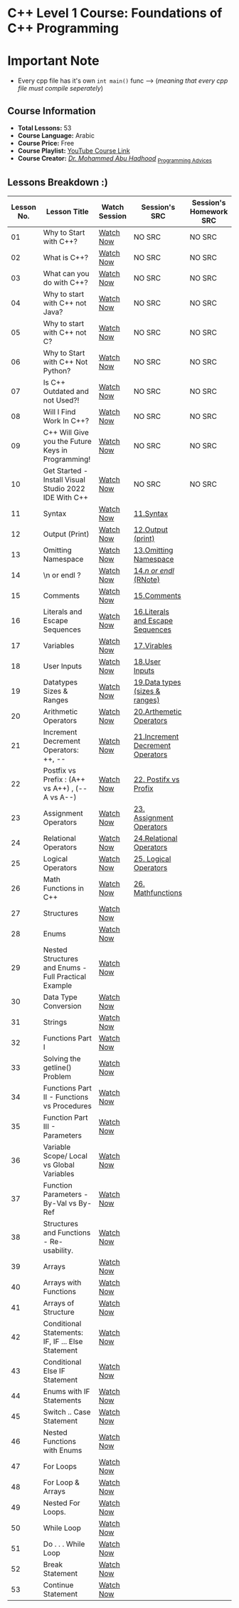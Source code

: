 # **C++ Level 1 Course: Foundations of C++ Programming**

# **Important Note**
- Every cpp file has it's own `int main()` func --> (*meaning that every cpp file must compile seperately*)
## **Course Information**
- **Total Lessons:** 53
- **Course Language:** Arabic
- **Course Price:** Free
- **Course Playlist:** [YouTube Course Link](https://www.youtube.com/playlist?list=PL3X--QIIK-OFIRbOHbOXbcfSAvw198lUy)
- **Course Creator:** *[Dr. Mohammed Abu Hadhood](https://jo.linkedin.com/in/abuhadhoud)* <sub>[Programming Advices](https://www.ProgrammingAdvices.com)</sub>


## **Lessons Breakdown :)**

| **Lesson No.** | **Lesson Title** | **Watch Session** | **Session's SRC** | **Session's Homework SRC** |
|--------------|----------------------------|----------------------------|---------|------------|
| 01 | Why to Start with C++? | [Watch Now](https://youtube.com/watch?v=4VepZmDa8Ic) | NO SRC | NO SRC |
| 02 | What is C++? | [Watch Now](https://youtube.com/watch?v=wr8A8i8vlBQ) | NO SRC | NO SRC |
| 03 | What can you do with C++? | [Watch Now](https://youtube.com/watch?v=ZczjYLPTrpc) |NO SRC | NO SRC |
| 04 | Why to start with C++ not Java? | [Watch Now](https://youtube.com/watch?v=7T4WXJa2bxM) | NO SRC | NO SRC |
| 05 | Why to start with C++ not C? | [Watch Now](https://youtube.com/watch?v=eP5F7dzZ2lg) |NO SRC | NO SRC |
| 06 | Why to Start with C++ Not Python? | [Watch Now](https://youtube.com/watch?v=VGs5VDWWb3Q) |NO SRC | NO SRC |
| 07 | Is C++ Outdated and not Used?! | [Watch Now](https://youtube.com/watch?v=811NJSnQvng) |	 NO SRC | NO SRC |
| 08 | Will I Find Work In C++? | [Watch Now](https://youtube.com/watch?v=NQyAzxp6bzs) |		 NO SRC | NO SRC |
| 09 | C++ Will Give you the Future Keys in Programming! | [Watch Now](https://youtube.com/watch?v=on7z9pg5Mbg) | NO SRC | NO SRC |
| 10 | Get Started - Install Visual Studio 2022 IDE With C++ | [Watch Now](https://youtube.com/watch?v=oG62eWTIAdc) | NO SRC | NO SRC |
| 11 | Syntax | [Watch Now](https://youtube.com/watch?v=pGWsxn1_oDw) | [11.Syntax](https://github.com/xDomty/RoadToDesktop/tree/main/3.%20C%2B%2B%20LEVEL%201%20(FUNCTIONAL%20PROGRAMMING)/Lessons%26notes/11.Syntax)
| 12 | Output (Print) | [Watch Now](https://youtube.com/watch?v=NZETIeuns-w) | [12.Output (print)](https://github.com/xDomty/RoadToDesktop/tree/main/3.%20C%2B%2B%20LEVEL%201%20(FUNCTIONAL%20PROGRAMMING)/Lessons%26notes/12.Output%20(print))
| 13 | Omitting Namespace | [Watch Now](https://youtube.com/watch?v=BBdQe1LzXZQ) | [13.Omitting Namespace](https://github.com/xDomty/RoadToDesktop/tree/main/3.%20C%2B%2B%20LEVEL%201%20(FUNCTIONAL%20PROGRAMMING)/Lessons%26notes/13.Omitting%20Namespace)
| 14 | \n or endl ? | [Watch Now](https://youtube.com/watch?v=_hLyxy_1Wb4) | [14._n or endl_ (RNote)](https://github.com/xDomty/RoadToDesktop/tree/main/3.%20C%2B%2B%20LEVEL%201%20(FUNCTIONAL%20PROGRAMMING)/Lessons%26notes/14.%20_n%20or%20endl_%20(RNote))
| 15 | Comments | [Watch Now](https://youtube.com/watch?v=0FesFaUCUuA) | [15.Comments](https://github.com/xDomty/RoadToDesktop/tree/main/3.%20C%2B%2B%20LEVEL%201%20(FUNCTIONAL%20PROGRAMMING)/Lessons%26notes/15.Comments)
| 16 | Literals and Escape Sequences | [Watch Now](https://youtube.com/watch?v=HNyFT9-glnk) | [16.Literals and Escape Sequences](https://github.com/xDomty/RoadToDesktop/tree/main/3.%20C%2B%2B%20LEVEL%201%20(FUNCTIONAL%20PROGRAMMING)/Lessons%26notes/16.Literals%20and%20Escape%20Sequences)
| 17 | Variables | [Watch Now](https://youtube.com/watch?v=P97SYFJfbCc) | [17.Virables](https://github.com/xDomty/RoadToDesktop/tree/main/3.%20C%2B%2B%20LEVEL%201%20(FUNCTIONAL%20PROGRAMMING)/Lessons%26notes/17.Virables)
| 18 | User Inputs | [Watch Now](https://youtube.com/watch?v=hCQogJSWXbY) | [18.User Inputs](https://github.com/xDomty/RoadToDesktop/tree/main/3.%20C%2B%2B%20LEVEL%201%20(FUNCTIONAL%20PROGRAMMING)/Lessons%26notes/18.User%20Inputs)
| 19 | Datatypes Sizes & Ranges | [Watch Now](https://youtube.com/watch?v=90Mlgpr4L4c) | [19.Data types (sizes & ranges)](https://github.com/xDomty/RoadToDesktop/tree/main/3.%20C%2B%2B%20LEVEL%201%20(FUNCTIONAL%20PROGRAMMING)/Lessons%26notes/19.Data%20types%20(sizes%20%26%20ranges))
| 20 | Arithmetic Operators | [Watch Now](https://youtube.com/watch?v=QQpYEMucN5k) | [20.Arthemetic Operators](https://github.com/xDomty/RoadToDesktop/tree/main/3.%20C%2B%2B%20LEVEL%201%20(FUNCTIONAL%20PROGRAMMING)/Lessons%26notes/20.Arthemetic%20Operators)
| 21 | Increment Decrement Operators: ++, -- | [Watch Now](https://youtube.com/watch?v=Hh_nyCKRY3k) | [21.Increment Decrement Operators](https://github.com/xDomty/RoadToDesktop/tree/main/3.%20C%2B%2B%20LEVEL%201%20(FUNCTIONAL%20PROGRAMMING)/Lessons%26notes/21.Increment%20Decrement%20Operators)
| 22 | Postfix vs Prefix : (A++ vs A++)  , (--A vs A--) | [Watch Now](https://youtube.com/watch?v=yW2wdi0fMFE) | [22. Postifx vs Profix](https://github.com/xDomty/RoadToDesktop/tree/main/3.%20C%2B%2B%20LEVEL%201%20(FUNCTIONAL%20PROGRAMMING)/Lessons%26notes/22.%20Postfix%20vs%20Prefix)
| 23 | Assignment Operators | [Watch Now](https://youtube.com/watch?v=GnMQrBqK6nw) | [23. Assignment Operators](https://github.com/xDomty/RoadToDesktop/tree/main/3.%20C%2B%2B%20LEVEL%201%20(FUNCTIONAL%20PROGRAMMING)/Lessons%26notes/23.%20Assignment%20Operators)
| 24 | Relational Operators | [Watch Now](https://youtube.com/watch?v=QhtwPGX8jRM) | [24.Relational Operators](https://github.com/xDomty/RoadToDesktop/tree/main/3.%20C%2B%2B%20LEVEL%201%20(FUNCTIONAL%20PROGRAMMING)/Lessons%26notes/24.Relational%20Operators)
| 25 | Logical Operators | [Watch Now](https://youtube.com/watch?v=_yjaNl9Chdk) | [25. Logical Operators](https://github.com/xDomty/RoadToDesktop/tree/main/3.%20C%2B%2B%20LEVEL%201%20(FUNCTIONAL%20PROGRAMMING)/Lessons%26notes/25.%20Logical%20Operators)
| 26 | Math Functions in C++ | [Watch Now](https://youtube.com/watch?v=GCo-7JTTtpw) | [26. Mathfunctions](https://github.com/xDomty/RoadToDesktop/tree/main/3.%20C%2B%2B%20LEVEL%201%20(FUNCTIONAL%20PROGRAMMING)/Lessons%26notes/26.%20Math%20functions)
| 27 | Structures | [Watch Now](https://youtube.com/watch?v=exbALct0ZFA) |
| 28 | Enums | [Watch Now](https://youtube.com/watch?v=a7_k9cBfz8I) |
| 29 | Nested Structures and Enums - Full Practical Example | [Watch Now](https://youtube.com/watch?v=LV2zF4CG-WA) |
| 30 | Data Type Conversion | [Watch Now](https://youtube.com/watch?v=ErJd-vX1ytc) |
| 31 | Strings | [Watch Now](https://youtube.com/watch?v=NzB-s4TxWss) |
| 32 | Functions Part I | [Watch Now](https://youtube.com/watch?v=LdANP4iuQxQ) |
| 33 | Solving the getline() Problem | [Watch Now](https://youtube.com/watch?v=kGcRQfr6DMc) |
| 34 | Functions Part II - Functions vs Procedures | [Watch Now](https://youtube.com/watch?v=zoC1pQq87dc) |
| 35 | Function Part III - Parameters | [Watch Now](https://youtube.com/watch?v=g6eNyuGurd8) |
| 36 | Variable Scope/ Local vs Global Variables | [Watch Now](https://youtube.com/watch?v=bNpiEh4Zi38) |
| 37 | Function Parameters - By-Val vs By-Ref | [Watch Now](https://youtube.com/watch?v=7Ne5sZiI5Jw) |
| 38 | Structures and Functions - Re-usability. | [Watch Now](https://youtube.com/watch?v=eBDwY1gvOPU) |
| 39 | Arrays | [Watch Now](https://youtube.com/watch?v=d2AYhM6LB1o) |
| 40 | Arrays with Functions | [Watch Now](https://youtube.com/watch?v=sUXVVP6Hfk0) |
| 41 | Arrays of Structure | [Watch Now](https://youtube.com/watch?v=fKrO5FiMLxw) |
| 42 | Conditional Statements:  IF, IF ... Else Statement | [Watch Now](https://youtube.com/watch?v=3ehONJD7r3g) |
| 43 | Conditional Else IF Statement | [Watch Now](https://youtube.com/watch?v=phE5e9kFs34) |
| 44 | Enums with IF Statements | [Watch Now](https://youtube.com/watch?v=QaTbIwTByo4) |
| 45 | Switch .. Case Statement | [Watch Now](https://youtube.com/watch?v=9z0yfqcxh8w) |
| 46 | Nested Functions with Enums | [Watch Now](https://youtube.com/watch?v=6N5y9ndDLOs) |
| 47 | For Loops | [Watch Now](https://youtube.com/watch?v=xr4NQADNbQc) |
| 48 | For Loop & Arrays | [Watch Now](https://youtube.com/watch?v=Sq1hLzNdyeQ) |
| 49 | Nested  For Loops. | [Watch Now](https://youtube.com/watch?v=if9Iq4WTkVU) |
| 50 | While Loop | [Watch Now](https://youtube.com/watch?v=nUAUg5XIFuI) |
| 51 | Do . . .  While Loop | [Watch Now](https://youtube.com/watch?v=ZpnZs8uRTgI) |
| 52 | Break Statement | [Watch Now](https://youtube.com/watch?v=YBGdc9HrSyo) |
| 53 | Continue Statement | [Watch Now](https://youtube.com/watch?v=hmgK6YNrZE4) |
